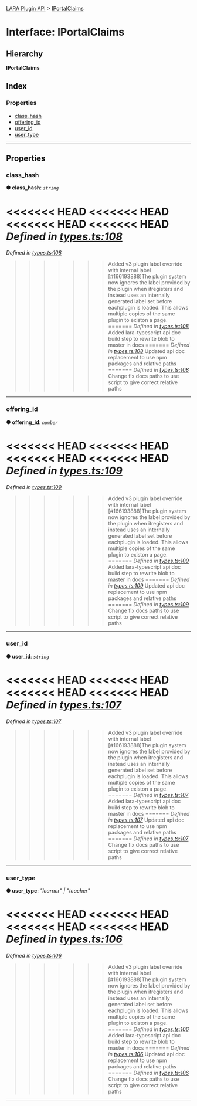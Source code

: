 [LARA Plugin API](../README.md) > [IPortalClaims](../interfaces/iportalclaims.md)

# Interface: IPortalClaims

## Hierarchy

**IPortalClaims**

## Index

### Properties

* [class_hash](iportalclaims.md#class_hash)
* [offering_id](iportalclaims.md#offering_id)
* [user_id](iportalclaims.md#user_id)
* [user_type](iportalclaims.md#user_type)

---

## Properties

<a id="class_hash"></a>

###  class_hash

**● class_hash**: *`string`*

<<<<<<< HEAD
<<<<<<< HEAD
<<<<<<< HEAD
<<<<<<< HEAD
*Defined in [types.ts:108](https://github.com/concord-consortium/lara/blob/7771e1f1/lara-typescript/src/plugin-api/types.ts#L108)*
=======
*Defined in [types.ts:108](https://github.com/concord-consortium/lara/blob/5ed958f8/lara-typescript/src/plugin-api/types.ts#L108)*
>>>>>>> Added v3 plugin label override with internal label [#166193888]The plugin system now ignores the label provided by the plugin when itregisters and instead uses an internally generated label set before eachplugin is loaded.  This allows multiple copies of the same plugin to existon a page.
=======
*Defined in [types.ts:108](https://github.com/concord-consortium/lara/blob/master/lara-typescript/src/plugin-api/types.ts#L108)*
>>>>>>> Added lara-typescript api doc build step to rewrite blob to master in docs
=======
*Defined in [types.ts:108](lara-typescript/src/plugin-api/types.ts#L108)*
>>>>>>> Updated api doc replacement to use npm packages and relative paths
=======
*Defined in [types.ts:108](../../../lara-typescript/src/plugin-api/types.ts#L108)*
>>>>>>> Change fix docs paths to use script to give correct relative paths

___
<a id="offering_id"></a>

###  offering_id

**● offering_id**: *`number`*

<<<<<<< HEAD
<<<<<<< HEAD
<<<<<<< HEAD
<<<<<<< HEAD
*Defined in [types.ts:109](https://github.com/concord-consortium/lara/blob/7771e1f1/lara-typescript/src/plugin-api/types.ts#L109)*
=======
*Defined in [types.ts:109](https://github.com/concord-consortium/lara/blob/5ed958f8/lara-typescript/src/plugin-api/types.ts#L109)*
>>>>>>> Added v3 plugin label override with internal label [#166193888]The plugin system now ignores the label provided by the plugin when itregisters and instead uses an internally generated label set before eachplugin is loaded.  This allows multiple copies of the same plugin to existon a page.
=======
*Defined in [types.ts:109](https://github.com/concord-consortium/lara/blob/master/lara-typescript/src/plugin-api/types.ts#L109)*
>>>>>>> Added lara-typescript api doc build step to rewrite blob to master in docs
=======
*Defined in [types.ts:109](lara-typescript/src/plugin-api/types.ts#L109)*
>>>>>>> Updated api doc replacement to use npm packages and relative paths
=======
*Defined in [types.ts:109](../../../lara-typescript/src/plugin-api/types.ts#L109)*
>>>>>>> Change fix docs paths to use script to give correct relative paths

___
<a id="user_id"></a>

###  user_id

**● user_id**: *`string`*

<<<<<<< HEAD
<<<<<<< HEAD
<<<<<<< HEAD
<<<<<<< HEAD
*Defined in [types.ts:107](https://github.com/concord-consortium/lara/blob/7771e1f1/lara-typescript/src/plugin-api/types.ts#L107)*
=======
*Defined in [types.ts:107](https://github.com/concord-consortium/lara/blob/5ed958f8/lara-typescript/src/plugin-api/types.ts#L107)*
>>>>>>> Added v3 plugin label override with internal label [#166193888]The plugin system now ignores the label provided by the plugin when itregisters and instead uses an internally generated label set before eachplugin is loaded.  This allows multiple copies of the same plugin to existon a page.
=======
*Defined in [types.ts:107](https://github.com/concord-consortium/lara/blob/master/lara-typescript/src/plugin-api/types.ts#L107)*
>>>>>>> Added lara-typescript api doc build step to rewrite blob to master in docs
=======
*Defined in [types.ts:107](lara-typescript/src/plugin-api/types.ts#L107)*
>>>>>>> Updated api doc replacement to use npm packages and relative paths
=======
*Defined in [types.ts:107](../../../lara-typescript/src/plugin-api/types.ts#L107)*
>>>>>>> Change fix docs paths to use script to give correct relative paths

___
<a id="user_type"></a>

###  user_type

**● user_type**: *"learner" \| "teacher"*

<<<<<<< HEAD
<<<<<<< HEAD
<<<<<<< HEAD
<<<<<<< HEAD
*Defined in [types.ts:106](https://github.com/concord-consortium/lara/blob/7771e1f1/lara-typescript/src/plugin-api/types.ts#L106)*
=======
*Defined in [types.ts:106](https://github.com/concord-consortium/lara/blob/5ed958f8/lara-typescript/src/plugin-api/types.ts#L106)*
>>>>>>> Added v3 plugin label override with internal label [#166193888]The plugin system now ignores the label provided by the plugin when itregisters and instead uses an internally generated label set before eachplugin is loaded.  This allows multiple copies of the same plugin to existon a page.
=======
*Defined in [types.ts:106](https://github.com/concord-consortium/lara/blob/master/lara-typescript/src/plugin-api/types.ts#L106)*
>>>>>>> Added lara-typescript api doc build step to rewrite blob to master in docs
=======
*Defined in [types.ts:106](lara-typescript/src/plugin-api/types.ts#L106)*
>>>>>>> Updated api doc replacement to use npm packages and relative paths
=======
*Defined in [types.ts:106](../../../lara-typescript/src/plugin-api/types.ts#L106)*
>>>>>>> Change fix docs paths to use script to give correct relative paths

___

